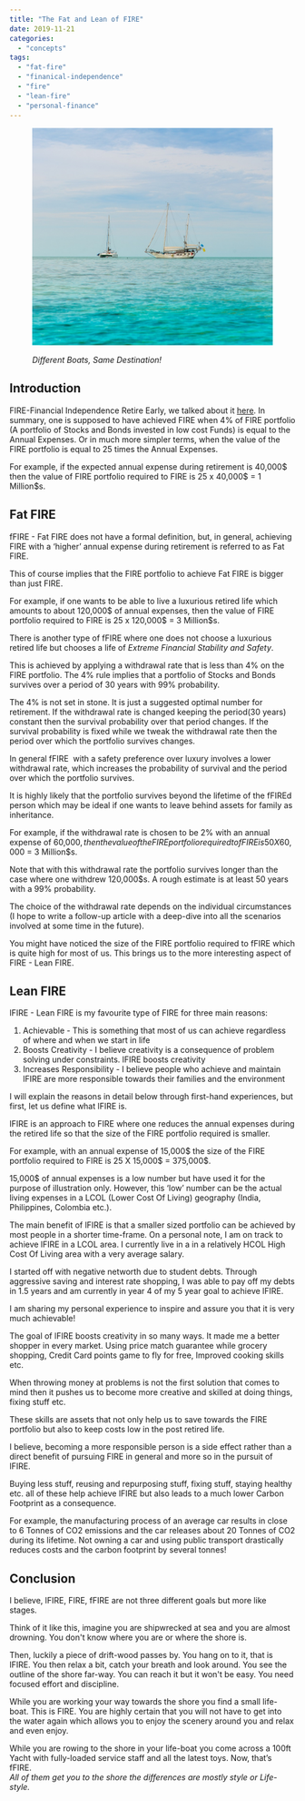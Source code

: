 ```yaml
---
title: "The Fat and Lean of FIRE"
date: 2019-11-21
categories: 
  - "concepts"
tags: 
  - "fat-fire"
  - "finanical-independence"
  - "fire"
  - "lean-fire"
  - "personal-finance"
---
```


<figure>

![](images/Ocean1-4.jpg)

<figcaption>

_Different Boats, Same Destination!_

</figcaption>

</figure>

## **Introduction**

FIRE-Financial Independence Retire Early, we talked about it [here](https://happypathfire.com/start-here/). In summary, one is supposed to have achieved FIRE when 4% of FIRE portfolio (A portfolio of Stocks and Bonds invested in low cost Funds) is equal to the Annual Expenses. Or in much more simpler terms, when the value of the FIRE portfolio is equal to 25 times the Annual Expenses.

For example, if the expected annual expense during retirement is 40,000$ then the value of FIRE portfolio required to FIRE is 25 x 40,000$ = 1 Million$s.  

## **Fat FIRE**

fFIRE - Fat FIRE does not have a formal definition, but, in general, achieving FIRE with a ‘higher’ annual expense during retirement is referred to as Fat FIRE. 

This of course implies that the FIRE portfolio to achieve Fat FIRE is bigger than just FIRE. 

For example, if one wants to be able to live a luxurious retired life which amounts to about 120,000$ of annual expenses, then the value of FIRE portfolio required to FIRE is 25 x 120,000$ = 3 Million$s.  

There is another type of fFIRE where one does not choose a luxurious retired life but chooses a life of _Extreme Financial Stability and Safety_. 

This is achieved by applying a withdrawal rate that is less than 4% on the FIRE portfolio. The 4% rule implies that a portfolio of Stocks and Bonds survives over a period of 30 years with 99% probability. 

The 4% is not set in stone. It is just a suggested optimal number for retirement. If the withdrawal rate is changed keeping the period(30 years) constant then the survival probability over that period changes. If the survival probability is fixed while we tweak the withdrawal rate then the period over which the portfolio survives changes. 

In general fFIRE  with a safety preference over luxury involves a lower withdrawal rate, which increases the probability of survival and the period over which the portfolio survives. 

It is highly likely that the portfolio survives beyond the lifetime of the fFIREd person which may be ideal if one wants to leave behind assets for family as inheritance. 

For example, if the withdrawal rate is chosen to be 2% with an annual expense of 60,000$, then the value of the FIRE portfolio required to fFIRE is 50 X 60,000$ = 3 Million$s.  

Note that with this withdrawal rate the portfolio survives longer than the case where one withdrew 120,000$s. A rough estimate is at least 50 years with a 99% probability.

The choice of the withdrawal rate depends on the individual circumstances (I hope to write a follow-up article with a deep-dive into all the scenarios involved at some time in the future). 

You might have noticed the size of the FIRE portfolio required to fFIRE which is quite high for most of us. This brings us to the more interesting aspect of FIRE - Lean FIRE.   

## **Lean FIRE**

lFIRE - Lean FIRE is my favourite type of FIRE for three main reasons:

1. Achievable - This is something that most of us can achieve regardless of where and when we start in life
2. Boosts Creativity - I believe creativity is a consequence of problem solving under constraints. lFIRE boosts creativity
3. Increases Responsibility - I believe people who achieve and maintain lFIRE are more responsible towards their families and the environment

I will explain the reasons in detail below through first-hand experiences, but first, let us define what lFIRE is. 

lFIRE is an approach to FIRE where one reduces the annual expenses during the retired life so that the size of the FIRE portfolio required is smaller. 

For example, with an annual expense of 15,000$ the size of the FIRE portfolio required to FIRE is 25 X 15,000$ = 375,000$.  

15,000$ of annual expenses is a low number but have used it for the purpose of illustration only. However, this ‘low’ number can be the actual living expenses in a LCOL (Lower Cost Of Living) geography (India, Philippines, Colombia etc.).

The main benefit of lFIRE is that a smaller sized portfolio can be achieved by most people in a shorter time-frame. On a personal note, I am on track to achieve lFIRE in a LCOL area. I currently live in a in a relatively HCOL High Cost Of Living area with a very average salary.

I started off with negative networth due to student debts. Through aggressive saving and interest rate shopping, I was able to pay off my debts in 1.5 years and am currently in year 4 of my 5 year goal to achieve lFIRE. 

I am sharing my personal experience to inspire and assure you that it is very much achievable!

The goal of lFIRE boosts creativity in so many ways. It made me a better shopper in every market. Using price match guarantee while grocery shopping, Credit Card points game to fly for free, Improved cooking skills etc. 

When throwing money at problems is not the first solution that comes to mind then it pushes us to become more creative and skilled at doing things, fixing stuff etc.

These skills are assets that not only help us to save towards the FIRE portfolio but also to keep costs low in the post retired life.

I believe, becoming a more responsible person is a side effect rather than a direct benefit of pursuing FIRE in general and more so in the pursuit of lFIRE. 

Buying less stuff, reusing and repurposing stuff, fixing stuff, staying healthy etc. all of these help achieve lFIRE but also leads to a much lower Carbon Footprint as a consequence. 

For example, the manufacturing process of an average car results in close to 6 Tonnes of CO2 emissions and the car releases about 20 Tonnes of CO2 during its lifetime. Not owning a car and using public transport drastically reduces costs and the carbon footprint by several tonnes!

## **Conclusion**

I believe, lFIRE, FIRE, fFIRE are not three different goals but more like stages. 

Think of it like this, imagine you are shipwrecked at sea and you are almost drowning. You don't know where you are or where the shore is.

Then, luckily a piece of drift-wood passes by. You hang on to it, that is lFIRE. You then relax a bit, catch your breath and look around. You see the outline of the shore far-way. You can reach it but it won't be easy. You need focused effort and discipline. 

While you are working your way towards the shore you find a small life-boat. This is FIRE. You are highly certain that you will not have to get into the water again which allows you to enjoy the scenery around you and relax and even enjoy.

While you are rowing to the shore in your life-boat you come across a 100ft Yacht with fully-loaded service staff and all the latest toys. Now, that’s fFIRE.  
_All of them get you to the shore the differences are mostly style or Life-style._
